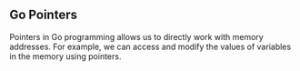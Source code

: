 ## Go Pointers

Pointers in Go programming allows us to directly work with memory addresses. For example, we can access and modify the values of variables in the memory using pointers.
